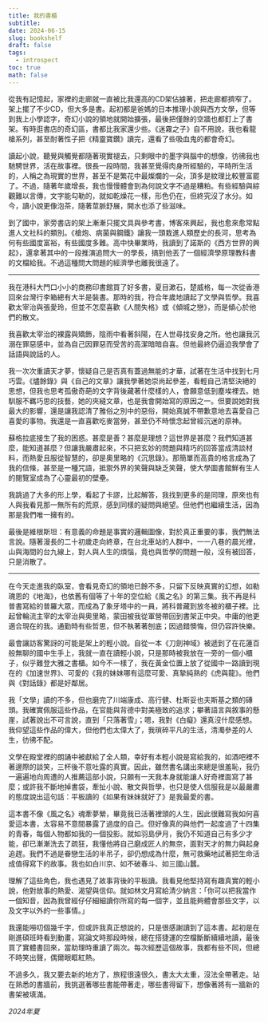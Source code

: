 ```yaml
---
title: 我的書櫃
subtitle: 
date: 2024-06-15
slug: bookshelf
draft: false
tags:
  - introspect
toc: true
math: false
---
```

從我有記憶起，家裡的走廊就一直被比我還高的CD架佔據著，把走廊都擠窄了。架上擺了不少CD，但大多是書。起初都是爸媽的日本推理小說與西方文學，但等到我上小學認字，奇幻小說的領地就開始擴張，最後把僅餘的空牆也都釘上了書架。有時逛書店的奇幻區，書都比我家還少些。《迷霧之子》自不用說，我也看龍槍系列，甚至耐著性子把《精靈寶鑽》讀完，還看了些吸血鬼的都會奇幻。

讀起小說，聽覺與觸覺都隨著現實褪去，只剩眼中的墨字與腦中的想像，彷彿我也馳騁世界，活在故事裡。很長一段時間，我甚至覺得肉身所經驗的，平時所生活的，人稱之為現實的世界，甚至不是繁花中最燦爛的一朵，頂多是紋理比較豐富罷了。不過，隨著年歲增長，我也慢慢體會到為何說文字不過是糟粕。有些經驗與綜觀難以言傳，文字能勾勒的，就如乾燥花一樣，形色仍在，但終究沒了水分。如今，讀小說更像泡茶，隨著莖脈舒展，開水也添了些滋味。

到了國中，家旁書店的架上漸漸只擺文具與參考書，博客來興起，我也愈來愈常點進人文社科的類別。《槍炮、病菌與鋼鐵》讓我一頭栽進人類歷史的長河，思考為何有些國度富裕，有些國度多難。高中快畢業時，我讀到了諾斯的《西方世界的興起》，還拿著其中的一段推演追問大一的學長，搞到他丟了一個經濟學原理教科書的文檔給我。不過這種問大問題的經濟學也離我很遠了。

---

我在港科大門口小小的商務印書館買了好多書，夏目漱石，楚威格，每一次從香港回來台灣行李箱總有大半是裝書。那時的我，符合年歲地讀起了文學與哲學。我喜歡太宰治與張愛玲，但並不怎麼喜歡《人間失格》或《傾城之戀》，而是傾心於他們的散文。

我喜歡太宰治的裸露與矯飾，陰雨中看著斜陽，在人世尋找安身之所。他也讓我沉溺在罪惡感中，並為自己因罪惡而受苦的高潔暗暗自喜。但他最終仍逼迫我學會了話語與說話的人。

我一次次重讀天才夢，懷疑自己是否真有蓋過無能的才華，試著在生活中找到七月巧雲。《燼餘錄》與《自己的文章》讓我學著她崇尚起參差，看輕自己清堅決絕的思想，但我也思考孤傲奇葩的文字背後藏著什麼樣的人，會願意低到塵埃裡去。她馴服不羈巧思的技藝，她的夾縫文章，也是我會開始寫的原因之一。但要說她對我最大的影響，還是讓我認清了雅俗之別中的惡俗，開始真誠不帶歉意地去喜愛自己喜愛的事物。我還是一直喜歡吃麥當勞，甚至仍不時懷念起曾經沉迷的原神。

蘇格拉底接生了我的困惑。甚麼是善？甚麼是理想？這世界是甚麼？我們知道甚麼，能知道甚麼？但讓我嚴肅起來，不只把玄妙的問題與精巧的回答當成清談材料，而熱愛且服從智慧的，卻是奧里略的《沉思錄》。那簡單而高貴的格言成為了我的信條，甚至是一種咒語，抵禦外界的笑聲與缺乏笑聲，使大學圖書館鮮有生人的閱覽室成為了心靈最初的壁壘。

我跳過了大多的形上學，看起了卡謬，比起解答，我找到更多的是同理，原來也有人與我看見那一無所有的荒原，感到同樣的疑問與絕望。但他們也繼續生活，因為那是我們唯一擁有的。

最後是維根斯坦：有意義的命題是事實的邏輯圖像，對於真正重要的事，我們無法言說。隨著漫長的二十初歲走向終章，在台北車站的人群中，一一八巷的晨光裡，山與海間的台九線上，對人與人生的煩惱，竟也與哲學的問題一般，沒有被回答，只是消散了。

---

在今天走進我的臥室，會看見奇幻的領地已餘不多，只留下反映真實的幻想，如勒瑰恩的《地海》，也依舊有個等了十年的空位給《風之名》的第三集。我不再是科普書寫給的普羅大眾，而成為了象牙塔中的一員，將科普藏到放冬被的櫃子裡。比起曾輪流主宰的太宰治與奧里略，蒙田被我從軍營帶回到書架正中央。中庸的他更適合現在的我。通勤時有些哲思，但不執著著刨底；因過錯懊悔，但仍容許快樂。

最會讓訪客驚訝的可能是架上的輕小說。自從一本《刀劍神域》被遞到了在花蓮百般無聊的國中生手上，我就一直在讀輕小說，只是那時被我放在一旁的一個小櫃子，似乎難登大雅之書櫃。如今不一樣了，我在黃金位置上放了從國中一路讀到現在的《加速世界》、可愛的《我的妹妹哪有這麼可愛、真摯純熟的《虎與龍》。他們與《對話錄》都是好鄰居。

我「文學」讀的不多，但也磨完了川端康成、高行健、杜斯妥也夫斯基之類的磚頭。我確實佩服這些作品，在官能與背德中對美極致的追求；攀著語言與敘事的懸崖，試著說出不可言說，直到「只落著雪」；嗯，我對《白癡》還真沒什麼感想。我仰望這些作品的偉大，但他們也太偉大了，我瑣碎平凡的生活，清濁參差的人生，彷彿不配。

文學在殿堂裡的朗誦中被獻給了全人類，幸好有本輕小說是寫給我的，如酒吧裡不著邊際的談笑，三杯後不意吐露的真實。因此，雖然書名講出來總是很羞恥，我仍一遍遍地向周遭的人推薦這部小說，只願有一天我本身就能讓人好奇裡面寫了甚麼；或許我不斷地掉書袋，牽扯小說、散文與哲學，也只是使人信服我是以最嚴肅的態度說出這句話：平板讀的《如果有妹妹就好了》是我最愛的書。

這本書不像《風之名》魂牽夢縈，畢竟我已活著裡頭的人生，因此很難寫我如何喜愛這本書，太容易不意間暴露了過度的自己。但好像真的與他們一起度過了十四集的青春，每個人物都如我的一個投影。就如羽島伊月，我仍不知道自己有多少才能，卻已漸漸洗去了疏狂，我懂他將自己磨成匠人的無奈，面對天才的無力與起身追趕。我們不過是眷戀生活的半吊子，卻仍想成為什麼，無可救藥地試著把生命活成值得寫下的故事。我也如白川京、如不破春斗、如三國山蠶。

理解了這些角色，我也遇見了故事背後的平板讀。我看見他堅持寫有趣真實的輕小說，他對故事的熱愛、渴望與信仰。就如林文月寫給清少納言：「你可以把我當作一個知音，因為我曾經仔仔細細讀你所寫的每一個字，並且能夠體會那些文字，以及文字以外的一些事情。」

我還能嘮叨個幾千字，但或許我真正想說的，只是很感謝讀到了這本書。起初是在剛進碩班時看到動畫，寫論文時那段時候，總在搭捷運的空檔斷斷續續地讀，最後買了實體書回來，當助理時重讀了兩次。每次經歷這個故事，我都有些不同，但總不時笑出聲，偶爾眼眶紅熱。

不過多久，我又要去新的地方了，旅程很遠很久，書太大太重，沒法全帶著走。站在熟悉的書牆前，我挑選著哪些書能帶著走，哪些書得留下，想像著將有一牆新的書架被填滿。

<!--more-->

*2024年夏*